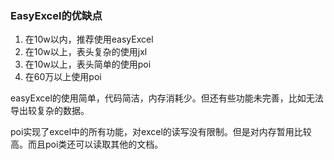 ### EasyExcel的优缺点
1. 在10w以内，推荐使用easyExcel
2. 在10w以上，表头复杂的使用jxl
3. 在10w以上，表头简单的使用poi
4. 在60万以上使用poi

easyExcel的使用简单，代码简洁，内存消耗少。但还有些功能未完善，比如无法导出较复杂的数据。

poi实现了excel中的所有功能，对excel的读写没有限制。但是对内存暂用比较高。而且poi类还可以读取其他的文档。